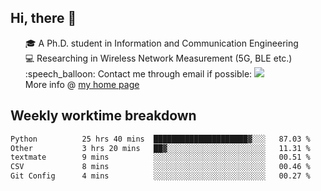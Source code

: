 <h2 > Hi, there 👋 </h3>

<div >
 <ul>
 🎓 A Ph.D. student in Information and Communication Engineering <br>
 💻 Researching in Wireless Network Measurement (5G, BLE etc.)<br>
 :speech_balloon: Contact me through email if possible: <a href="mailto:ethanjia@sjtu.edu.cn"><img src="https://img.shields.io/badge/-ethanjia@sjtu.edu.cn-c14438?style=plastic&logo=Gmail&logoColor=white&link=mailto:mailto:ethanjia@sjtu.edu.cn"></a> <br>
  More info @ <a href="https://haifengjia.github.io">my home page</a>
 </ul>
</div>

<h2 >
Weekly worktime breakdown
</h1>


<!--START_SECTION:waka-->

```txt
Python          25 hrs 40 mins  █████████████████████▓░░░   87.03 %
Other           3 hrs 20 mins   ██▓░░░░░░░░░░░░░░░░░░░░░░   11.31 %
textmate        9 mins          ░░░░░░░░░░░░░░░░░░░░░░░░░   00.51 %
CSV             8 mins          ░░░░░░░░░░░░░░░░░░░░░░░░░   00.46 %
Git Config      4 mins          ░░░░░░░░░░░░░░░░░░░░░░░░░   00.27 %
```

<!--END_SECTION:waka-->


